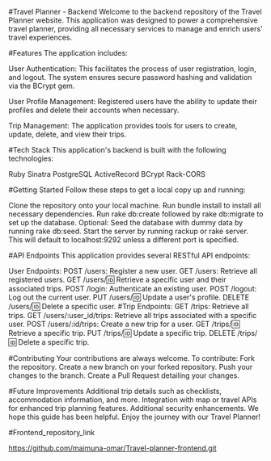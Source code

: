 #Travel Planner - Backend
Welcome to the backend repository of the Travel Planner website. This application was designed to power a comprehensive travel planner, providing all necessary services to manage and enrich users' travel experiences.

#Features
The application includes:

User Authentication: This facilitates the process of user registration, login, and logout. The system ensures secure password hashing and validation via the BCrypt gem.

User Profile Management: Registered users have the ability to update their profiles and delete their accounts when necessary.

Trip Management: The application provides tools for users to create, update, delete, and view their trips.

#Tech Stack
This application's backend is built with the following technologies:

Ruby
Sinatra
PostgreSQL
ActiveRecord
BCrypt
Rack-CORS

#Getting Started
Follow these steps to get a local copy up and running:

Clone the repository onto your local machine.
Run bundle install to install all necessary dependencies.
Run rake db:create followed by rake db:migrate to set up the database.
Optional: Seed the database with dummy data by running rake db:seed.
Start the server by running rackup or rake server. This will default to localhost:9292 unless a different port is specified.

#API Endpoints
This application provides several RESTful API endpoints:

User Endpoints:
POST /users: Register a new user.
GET /users: Retrieve all registered users.
GET /users/:id: Retrieve a specific user and their associated trips.
POST /login: Authenticate an existing user.
POST /logout: Log out the current user.
PUT /users/:id: Update a user's profile.
DELETE /users/:id: Delete a specific user.
#Trip Endpoints:
GET /trips: Retrieve all trips.
GET /users/:user_id/trips: Retrieve all trips associated with a specific user.
POST /users/:id/trips: Create a new trip for a user.
GET /trips/:id: Retrieve a specific trip.
PUT /trips/:id: Update a specific trip.
DELETE /trips/:id: Delete a specific trip.

#Contributing
Your contributions are always welcome. To contribute:
Fork the repository.
Create a new branch on your forked repository.
Push your changes to the branch.
Create a Pull Request detailing your changes.

#Future Improvements
Additional trip details such as checklists, accommodation information, and more.
Integration with map or travel APIs for enhanced trip planning features.
Additional security enhancements.
We hope this guide has been helpful. Enjoy the journey with our Travel Planner!

#Frontend_repository_link

https://github.com/maimuna-omar/Travel-planner-frontend.git
